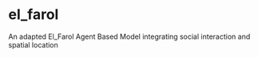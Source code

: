 # el_farol
An adapted El_Farol Agent Based Model integrating social interaction and spatial location
